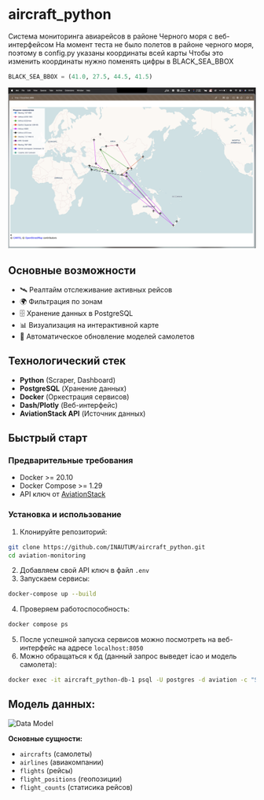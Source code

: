 # aircraft_python

Система мониторинга авиарейсов в районе Черного моря с веб-интерфейсом
На момент теста не было полетов в районе черного моря, поэтому в config.py указаны координаты всей карты
Чтобы это изменить координаты нужно поменять цифры в BLACK_SEA_BBOX
```python
BLACK_SEA_BBOX = (41.0, 27.5, 44.5, 41.5) 
```

![Dashboard Preview](photo.png)

## Основные возможности
- 🛰 Реалтайм отслеживание активных рейсов
- 🌍 Фильтрация по зонам
- 🗄 Хранение данных в PostgreSQL
- 📊 Визуализация на интерактивной карте
- 🔄 Автоматическое обновление моделей самолетов

## Технологический стек
- **Python** (Scraper, Dashboard)
- **PostgreSQL** (Хранение данных)
- **Docker** (Оркестрация сервисов)
- **Dash/Plotly** (Веб-интерфейс)
- **AviationStack API** (Источник данных)

## Быстрый старт

### Предварительные требования
- Docker >= 20.10
- Docker Compose >= 1.29
- API ключ от [AviationStack](https://aviationstack.com/)

### Установка и использование
1. Клонируйте репозиторий:
```bash
git clone https://github.com/INAUTUM/aircraft_python.git
cd aviation-monitoring
```
2. Добавляем свой API ключ в файл `.env`
3. Запускаем сервисы:
```bash
docker-compose up --build
```
4. Проверяем работоспособность:
```bash
docker compose ps
```
5. После успешной запуска сервисов можно посмотреть на веб-интерфейс на адресе `localhost:8050`
6. Можно обращаться к бд (данный запрос выведет icao и модель самолета):
```bash
docker exec -it aircraft_python-db-1 psql -U postgres -d aviation -c "SELECT icao_code, model_name FROM aircrafts;"
```

## Модель данных:

![Data Model](data_model.png)

**Основные сущности:**
- `aircrafts` (самолеты)  
- `airlines` (авиакомпании)  
- `flights` (рейсы)  
- `flight_positions` (геопозиции)
- `flight_counts` (статисика рейсов)